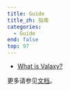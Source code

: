 ```yaml
---
title: Guide
title_zh: 指南
categories:
  - Guide
end: false
top: 97
---
```


- [What is Valaxy?](/posts/hello-valaxy)

更多请参见[文档](/docs)。
